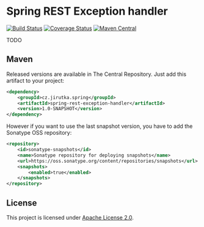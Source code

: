 Spring REST Exception handler
=============================
[![Build Status](https://travis-ci.org/jirutka/spring-rest-exception-handler.svg)](https://travis-ci.org/jirutka/spring-rest-exception-handler)
[![Coverage Status](https://img.shields.io/coveralls/jirutka/spring-rest-exception-handler.svg)](https://coveralls.io/r/jirutka/spring-rest-exception-handler)
[![Maven Central](https://maven-badges.herokuapp.com/maven-central/cz.jirutka.spring/spring-rest-exception-handler/badge.svg)](https://maven-badges.herokuapp.com/maven-central/cz.jirutka.spring/spring-rest-exception-handler)

TODO


Maven
-----

Released versions are available in The Central Repository. Just add this artifact to your project:

```xml
<dependency>
    <groupId>cz.jirutka.spring</groupId>
    <artifactId>spring-rest-exception-handler</artifactId>
    <version>1.0-SNAPSHOT</version>
</dependency>
```

However if you want to use the last snapshot version, you have to add the Sonatype OSS repository:

```xml
<repository>
    <id>sonatype-snapshots</id>
    <name>Sonatype repository for deploying snapshots</name>
    <url>https://oss.sonatype.org/content/repositories/snapshots</url>
    <snapshots>
        <enabled>true</enabled>
    </snapshots>
</repository>
```


License
-------

This project is licensed under [Apache License 2.0](http://www.apache.org/licenses/LICENSE-2.0.html).
